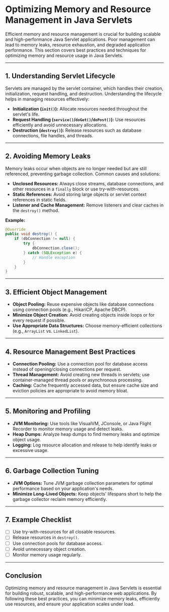 # Optimizing Memory and Resource Management in Java Servlets

Efficient memory and resource management is crucial for building scalable and high-performance Java Servlet applications. Poor management can lead to memory leaks, resource exhaustion, and degraded application performance. This section covers best practices and techniques for optimizing memory and resource usage in Java Servlets.

---

## 1. Understanding Servlet Lifecycle

Servlets are managed by the servlet container, which handles their creation, initialization, request handling, and destruction. Understanding the lifecycle helps in managing resources effectively:

- **Initialization (`init()`):** Allocate resources needed throughout the servlet's life.
- **Request Handling (`service()`/`doGet()`/`doPost()`):** Use resources efficiently and avoid unnecessary allocations.
- **Destruction (`destroy()`):** Release resources such as database connections, file handles, and threads.

---

## 2. Avoiding Memory Leaks

Memory leaks occur when objects are no longer needed but are still referenced, preventing garbage collection. Common causes and solutions:

- **Unclosed Resources:** Always close streams, database connections, and other resources in a `finally` block or use try-with-resources.
- **Static References:** Avoid storing large objects or servlet context references in static fields.
- **Listener and Cache Management:** Remove listeners and clear caches in the `destroy()` method.

**Example:**

```java
@Override
public void destroy() {
    if (dbConnection != null) {
        try {
            dbConnection.close();
        } catch (SQLException e) {
            // Handle exception
        }
    }
}
```

---

## 3. Efficient Object Management

- **Object Pooling:** Reuse expensive objects like database connections using connection pools (e.g., HikariCP, Apache DBCP).
- **Minimize Object Creation:** Avoid creating objects inside loops or for every request if possible.
- **Use Appropriate Data Structures:** Choose memory-efficient collections (e.g., `ArrayList` vs. `LinkedList`).

---

## 4. Resource Management Best Practices

- **Connection Pooling:** Use a connection pool for database access instead of opening/closing connections per request.
- **Thread Management:** Avoid creating new threads in servlets; use container-managed thread pools or asynchronous processing.
- **Caching:** Cache frequently accessed data, but ensure cache size and eviction policies are appropriate to avoid memory bloat.

---

## 5. Monitoring and Profiling

- **JVM Monitoring:** Use tools like VisualVM, JConsole, or Java Flight Recorder to monitor memory usage and detect leaks.
- **Heap Dumps:** Analyze heap dumps to find memory leaks and optimize object usage.
- **Logging:** Log resource allocation and release to help identify leaks or excessive usage.

---

## 6. Garbage Collection Tuning

- **JVM Options:** Tune JVM garbage collection parameters for optimal performance based on your application's needs.
- **Minimize Long-Lived Objects:** Keep objects' lifespans short to help the garbage collector reclaim memory efficiently.

---

## 7. Example Checklist

- [ ] Use try-with-resources for all closable resources.
- [ ] Release resources in `destroy()`.
- [ ] Use connection pools for database access.
- [ ] Avoid unnecessary object creation.
- [ ] Monitor memory usage regularly.

---

## Conclusion

Optimizing memory and resource management in Java Servlets is essential for building robust, scalable, and high-performance web applications. By following these best practices, you can minimize memory leaks, efficiently use resources, and ensure your application scales under load.
